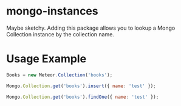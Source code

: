mongo-instances
===============

Maybe sketchy. Adding this package allows you to lookup a Mongo Collection instance by the collection name.

# Usage Example

```js
Books = new Meteor.Collection('books');

Mongo.Collection.get('books').insert({ name: 'test' });

Mongo.Collection.get('books').findOne({ name: 'test' });
```
